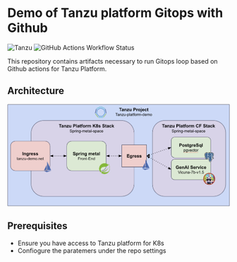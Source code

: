 # Demo of Tanzu platform Gitops with Github

![Tanzu](https://img.shields.io/badge/tanzu-platform-purple.svg)
![GitHub Actions Workflow Status](https://img.shields.io/github/actions/workflow/status/0pens0/spring-metal-gitops/actions/workflows)

This repository contains artifacts necessary to run Gitops loop based on Github actions for Tanzu Platform.

## Architecture

![Alt text](https://github.com/0pens0/spring-metal/blob/main/image.png?raw=true "Spring-metal AI topology")

## Prerequisites
- Ensure you have access to Tanzu platform for K8s
- Confiogure the paratemers under the repo settings

